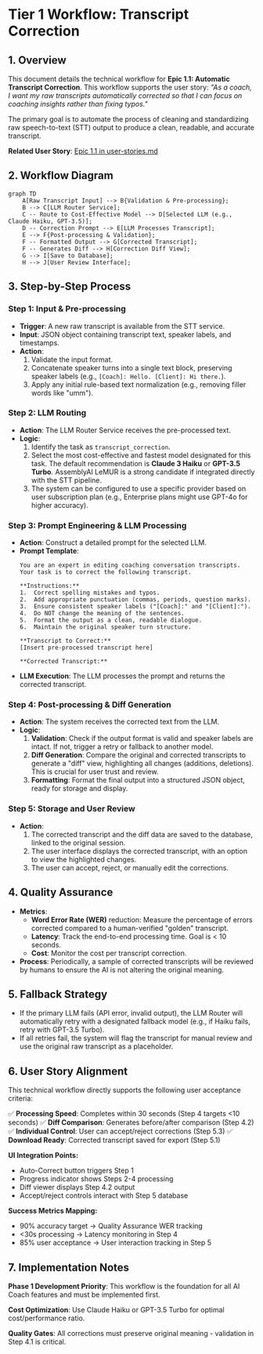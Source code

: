 # Tier 1 Workflow: Transcript Correction

## 1. Overview

This document details the technical workflow for **Epic 1.1: Automatic Transcript Correction**. This workflow supports the user story: *"As a coach, I want my raw transcripts automatically corrected so that I can focus on coaching insights rather than fixing typos."*

The primary goal is to automate the process of cleaning and standardizing raw speech-to-text (STT) output to produce a clean, readable, and accurate transcript.

**Related User Story**: [Epic 1.1 in user-stories.md](../../user-stories.md#user-story-11-automatic-transcript-correction)

## 2. Workflow Diagram

```mermaid
graph TD
    A[Raw Transcript Input] --> B{Validation & Pre-processing};
    B --> C[LLM Router Service];
    C -- Route to Cost-Effective Model --> D[Selected LLM (e.g., Claude Haiku, GPT-3.5)];
    D -- Correction Prompt --> E[LLM Processes Transcript];
    E --> F{Post-processing & Validation};
    F -- Formatted Output --> G[Corrected Transcript];
    F -- Generates Diff --> H[Correction Diff View];
    G --> I[Save to Database];
    H --> J[User Review Interface];
```

## 3. Step-by-Step Process

### Step 1: Input & Pre-processing
- **Trigger**: A new raw transcript is available from the STT service.
- **Input**: JSON object containing transcript text, speaker labels, and timestamps.
- **Action**:
    1.  Validate the input format.
    2.  Concatenate speaker turns into a single text block, preserving speaker labels (e.g., `[Coach]: Hello. [Client]: Hi there.`).
    3.  Apply any initial rule-based text normalization (e.g., removing filler words like "umm").

### Step 2: LLM Routing
- **Action**: The LLM Router Service receives the pre-processed text.
- **Logic**:
    1.  Identify the task as `transcript_correction`.
    2.  Select the most cost-effective and fastest model designated for this task. The default recommendation is **Claude 3 Haiku** or **GPT-3.5 Turbo**. AssemblyAI LeMUR is a strong candidate if integrated directly with the STT pipeline.
    3.  The system can be configured to use a specific provider based on user subscription plan (e.g., Enterprise plans might use GPT-4o for higher accuracy).

### Step 3: Prompt Engineering & LLM Processing
- **Action**: Construct a detailed prompt for the selected LLM.
- **Prompt Template**:
    ```
    You are an expert in editing coaching conversation transcripts. Your task is to correct the following transcript.

    **Instructions:**
    1.  Correct spelling mistakes and typos.
    2.  Add appropriate punctuation (commas, periods, question marks).
    3.  Ensure consistent speaker labels ("[Coach]:" and "[Client]:").
    4.  Do NOT change the meaning of the sentences.
    5.  Format the output as a clean, readable dialogue.
    6.  Maintain the original speaker turn structure.

    **Transcript to Correct:**
    [Insert pre-processed transcript here]

    **Corrected Transcript:**
    ```
- **LLM Execution**: The LLM processes the prompt and returns the corrected transcript.

### Step 4: Post-processing & Diff Generation
- **Action**: The system receives the corrected text from the LLM.
- **Logic**:
    1.  **Validation**: Check if the output format is valid and speaker labels are intact. If not, trigger a retry or fallback to another model.
    2.  **Diff Generation**: Compare the original and corrected transcripts to generate a "diff" view, highlighting all changes (additions, deletions). This is crucial for user trust and review.
    3.  **Formatting**: Format the final output into a structured JSON object, ready for storage and display.

### Step 5: Storage and User Review
- **Action**:
    1.  The corrected transcript and the diff data are saved to the database, linked to the original session.
    2.  The user interface displays the corrected transcript, with an option to view the highlighted changes.
    3.  The user can accept, reject, or manually edit the corrections.

## 4. Quality Assurance
- **Metrics**:
    - **Word Error Rate (WER)** reduction: Measure the percentage of errors corrected compared to a human-verified "golden" transcript.
    - **Latency**: Track the end-to-end processing time. Goal is < 10 seconds.
    - **Cost**: Monitor the cost per transcript correction.
- **Process**: Periodically, a sample of corrected transcripts will be reviewed by humans to ensure the AI is not altering the original meaning.

## 5. Fallback Strategy
- If the primary LLM fails (API error, invalid output), the LLM Router will automatically retry with a designated fallback model (e.g., if Haiku fails, retry with GPT-3.5 Turbo).
- If all retries fail, the system will flag the transcript for manual review and use the original raw transcript as a placeholder.

## 6. User Story Alignment

This technical workflow directly supports the following user acceptance criteria:

✅ **Processing Speed**: Completes within 30 seconds (Step 4 targets <10 seconds)
✅ **Diff Comparison**: Generates before/after comparison (Step 4.2)
✅ **Individual Control**: User can accept/reject corrections (Step 5.3)
✅ **Download Ready**: Corrected transcript saved for export (Step 5.1)

**UI Integration Points:**
- Auto-Correct button triggers Step 1
- Progress indicator shows Steps 2-4 processing
- Diff viewer displays Step 4.2 output
- Accept/reject controls interact with Step 5 database

**Success Metrics Mapping:**
- 90% accuracy target → Quality Assurance WER tracking
- <30s processing → Latency monitoring in Step 4
- 85% user acceptance → User interaction tracking in Step 5

## 7. Implementation Notes

**Phase 1 Development Priority**: This workflow is the foundation for all AI Coach features and must be implemented first.

**Cost Optimization**: Use Claude Haiku or GPT-3.5 Turbo for optimal cost/performance ratio.

**Quality Gates**: All corrections must preserve original meaning - validation in Step 4.1 is critical.
